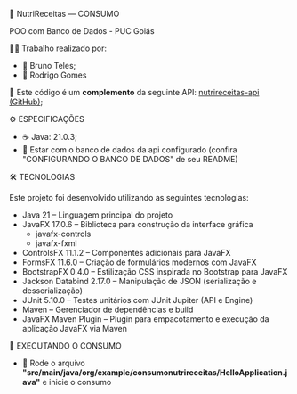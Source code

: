 🍲 NutriReceitas — CONSUMO

POO com Banco de Dados - PUC Goiás

👨‍💻 Trabalho realizado por:

- 👤 Bruno Teles;
- 👤 Rodrigo Gomes

📌 Este código é um **complemento** da seguinte API: [nutrireceitas-api (GitHub)](https://github.com/nephbt/nutrireceitas-api);
  
⚙️ ESPECIFICAÇÕES

- ☕ Java: 21.0.3;
- 🔧 Estar com o banco de dados da api configurado
(confira "CONFIGURANDO O BANCO DE DADOS" de seu README)

🛠 TECNOLOGIAS

Este projeto foi desenvolvido utilizando as seguintes tecnologias:
- Java 21 – Linguagem principal do projeto
- JavaFX 17.0.6 – Biblioteca para construção da interface gráfica
  - javafx-controls
  - javafx-fxml
- ControlsFX 11.1.2 – Componentes adicionais para JavaFX
- FormsFX 11.6.0 – Criação de formulários modernos com JavaFX
- BootstrapFX 0.4.0 – Estilização CSS inspirada no Bootstrap para JavaFX
- Jackson Databind 2.17.0 – Manipulação de JSON (serialização e desserialização)
- JUnit 5.10.0 – Testes unitários com JUnit Jupiter (API e Engine)
- Maven – Gerenciador de dependências e build
- JavaFX Maven Plugin – Plugin para empacotamento e execução da aplicação JavaFX via Maven

🔁 EXECUTANDO O CONSUMO

- 📁 Rode o arquivo **"src/main/java/org/example/consumonutrireceitas/HelloApplication.java"** e inicie o consumo
